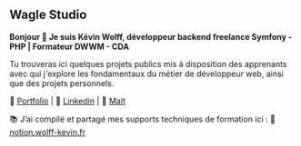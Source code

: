 ## Wagle Studio

**Bonjour 👋 Je suis Kévin Wolff, développeur backend freelance Symfony - PHP | Formateur DWWM - CDA**

Tu trouveras ici quelques projets publics mis à disposition des apprenants avec qui j'explore les fondamentaux du métier de développeur web, ainsi que des projets personnels.

🔗 [Portfolio](https://wolff-kevin.fr) | 📰 [Linkedin](https://www.linkedin.com/in/wolff-kevin) | 🌾 [Malt](https://www.malt.fr/profile/kevinwolff)

📚 J’ai compilé et partagé mes supports techniques de formation ici : 🔗 [notion.wolff-kevin.fr](notion.wolff-kevin.fr)
